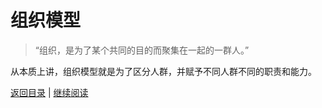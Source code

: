 组织模型
========

>“组织，是为了某个共同的目的而聚集在一起的一群人。”

从本质上讲，组织模型就是为了区分人群，并赋予不同人群不同的职责和能力。



[返回目录](../toc.md) | [继续阅读](chapters/01.1.md)